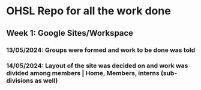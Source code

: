 # OHSL Repo for all the work done

## Week 1: Google Sites/Workspace

### 13/05/2024: Groups were formed and work to be done was told
### 14/05/2024: Layout of the site was decided on and work was divided among members | Home, Members, interns (sub-divisions as well)
